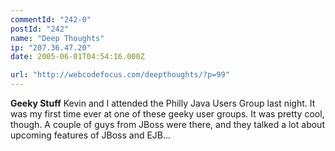 ```yaml
---
commentId: "242-0"
postId: "242"
name: "Deep Thoughts"
ip: "207.36.47.20"
date: 2005-06-01T04:54:16.000Z

url: "http://webcodefocus.com/deepthoughts/?p=99"
---
```

<p><strong>Geeky Stuff</strong>
Kevin and I attended the Philly Java Users Group last night. It was my first time ever at one of these geeky user groups. It was pretty cool, though. A couple of guys from JBoss were there, and they talked a lot about upcoming features of JBoss and EJB...</p>